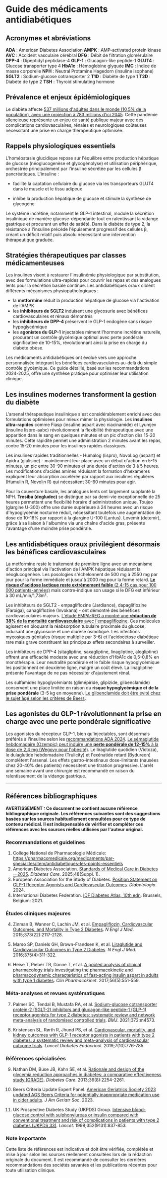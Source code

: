 # Guide des médicaments antidiabétiques

## Acronymes et abréviations

**ADA** : American Diabetes Association
**AMPK** : AMP-activated protein kinase
**AVC** : Accident vasculaire cérébral
**DFG** : Débit de filtration glomérulaire
**DPP-4** : Dipeptidyl peptidase-4
**GLP-1** : Glucagon-like peptide-1
**GLUT4** : Glucose transporter type 4
**HbA1c** : Hémoglobine glyquée
**IMC** : Indice de masse corporelle
**NPH** : Neutral Protamine Hagedorn (insuline isophane)
**SGLT2** : Sodium-glucose cotransporter 2
**T1D** : Diabète de type 1
**T2D** : Diabète de type 2
**TSH** : Thyroid stimulating hormone

## Prévalence et enjeux épidémiologiques

Le diabète affecte [537 millions d'adultes dans le monde (10,5% de la population), avec une projection à 783 millions d'ici 2045](https://diabetesatlas.org/atlas/tenth-edition/). Cette pandémie silencieuse représente un enjeu de santé publique majeur avec des complications cardiovasculaires, rénales et neurologiques coûteuses nécessitant une prise en charge thérapeutique optimisée.

## Rappels physiologiques essentiels

L'homéostasie glucidique repose sur l'équilibre entre production hépatique de glucose (néoglucogenèse et glycogénolyse) et utilisation périphérique, orchestrée principalement par l'insuline sécrétée par les cellules β pancréatiques. L'insuline : 

* facilite la captation cellulaire du glucose via les transporteurs GLUT4 dans le muscle et le tissu adipeux

* inhibe la production hépatique de glucose et stimule la synthèse de glycogène

Le système incrétine, notamment le GLP-1 intestinal, module la sécrétion insulinique de manière glucose-dépendante tout en ralentissant la vidange gastrique et procurant un effet de satiété. Dans le diabète de type 2, la résistance à l'insuline précède l'épuisement progressif des cellules β, créant un déficit relatif puis absolu nécessitant une intervention thérapeutique graduée.

## Stratégies thérapeutiques par classes médicamenteuses

Les insulines visent à restaurer l'insulinémie physiologique par substitution, avec des formulations ultra-rapides pour couvrir les repas et des analogues lents pour la sécrétion basale continue. Les antidiabétiques oraux ciblent différents mécanismes physiopathologiques : 

* la **metformine** réduit la production hépatique de glucose via l'activation de l'AMPK
* les **inhibiteurs de SGLT2** induisent une glycosurie avec bénéfices cardiovasculaires et rénaux démontrés
* les **inhibiteurs de DPP-4** préservent le GLP-1 endogène sans risque hypoglycémique
* les **agonistes du GLP-1** injectables miment l'hormone incrétine naturelle, procurant un contrôle glycémique optimal avec perte pondérale significative de 10-15%, révolutionnant ainsi la prise en charge du diabète obèse.

Les médicaments antidiabétiques ont évolué vers une approche personnalisée intégrant les bénéfices cardiovasculaires au-delà du simple contrôle glycémique. Ce guide détaillé, basé sur les recommandations 2024-2025, offre une synthèse pratique pour optimiser leur utilisation clinique.

## Les insulines modernes transforment la gestion du diabète

L'arsenal thérapeutique insulinique s'est considérablement enrichi avec des formulations optimisées pour mieux mimer la physiologie. Les **insulines ultra-rapides** comme Fiasp (insuline aspart avec niacinamide) et Lyumjev (insuline lispro-aabc) révolutionnent la flexibilité thérapeutique avec une apparition dans le sang en quelques minutes et un pic d'action dès 15-20 minutes. Cette rapidité permet une administration 2 minutes avant les repas, contre 15-20 minutes pour les insulines rapides classiques.

Les insulines rapides traditionnelles - Humalog (lispro), NovoLog (aspart) et Apidra (glulisine) - maintiennent leur place avec un début d'action en 5-15 minutes, un pic entre 30-90 minutes et une durée d'action de 3 à 5 heures. Les modifications d'acides aminés réduisant la formation d'hexamères expliquent leur absorption accélérée par rapport aux insulines régulières (Humulin R, Novolin R) qui nécessitent 30-60 minutes pour agir.

Pour la couverture basale, les analogues lents ont largement supplanté la NPH. **Tresiba (degludec)** se distingue par sa demi-vie exceptionnelle de 25 heures permettant une flexibilité horaire d'administration unique. Toujeo (glargine U-300) offre une durée supérieure à 24 heures avec un risque d'hypoglycémie nocturne réduit, nécessitant toutefois une augmentation de dose de 10-18% par rapport à la glargine U-100 (Lantus). Levemir (detemir), grâce à sa liaison à l'albumine via une chaîne d'acide gras, présente l'avantage d'une moindre prise pondérale.

## Les antidiabétiques oraux privilégient désormais les bénéfices cardiovasculaires

La metformine reste le traitement de première ligne avec un mécanisme d'action principal via l'activation de l'AMPK hépatique réduisant la néoglucogenèse. Les posologies s'échelonnent de 500 mg à 2550 mg par jour pour la forme immédiate et jusqu'à 2000 mg pour la forme retard. [**Le risque d'acidose lactique reste extrêmement faible** (2,4-15 cas pour 100 000 patients-années)](https://doi.org/10.1136/bmj.m4573) mais contre-indique son usage si le DFG est inférieur à 30 mL/min/1,73m².

Les inhibiteurs de SGLT2 - empagliflozine (Jardiance), dapagliflozine (Farxiga), canagliflozine (Invokana) - ont démontré des bénéfices cardiovasculaires majeurs. [L'étude EMPA-REG a montré une **réduction de 38% de la mortalité cardiovasculaire** avec l'empagliflozine](https://doi.org/10.1056/NEJMoa1504720). Ces molécules agissent en bloquant la réabsorption tubulaire proximale du glucose, induisant une glycosurie et une diurèse osmotique. Les infections mycosiques génitales (risque multiplié par 3-6) et l'acidocétose diabétique rare mais grave constituent les principaux effets secondaires à surveiller.

Les inhibiteurs de DPP-4 (sitagliptine, saxagliptine, linagliptine, alogliptine) offrent une efficacité modeste avec une réduction d'HbA1c de 0,5-0,8% en monothérapie. Leur neutralité pondérale et le faible risque hypoglycémique les positionnent en deuxième ligne, malgré un coût élevé. La linagliptine présente l'avantage de ne pas nécessiter d'ajustement rénal.

Les sulfamides hypoglycémiants (glimépiride, glipizide, glibenclamide) conservent une place limitée en raison du **risque hypoglycémique et de la prise pondérale** (3-5 kg en moyenne). [Le glibenclamide doit être évité chez le sujet âgé selon les critères de Beers](https://agsjournals.onlinelibrary.wiley.com/toc/15325415/2023/71/7).

## Les agonistes du GLP-1 révolutionnent la prise en charge avec une perte pondérale significative

Les agonistes du récepteur GLP-1, bien qu'injectables, sont désormais préférés à l'insuline selon les [recommandations ADA 2024](https://diabetesjournals.org/care/issue/48/Supplement_1). [Le sémaglutide hebdomadaire (Ozempic) peut induire une **perte pondérale de 12-15%** à la dose de 2,4 mg (Wegovy pour l'obésité)](https://doi.org/10.1016/S2213-8587(19)30249-9). Le liraglutide quotidien (Victoza), le dulaglutide hebdomadaire (Trulicity) et l'exénatide retard (Bydureon) complètent l'arsenal. Les effets gastro-intestinaux dose-limitants (nausées chez 20-40% des patients) nécessitent une titration progressive. L'arrêt une semaine avant une chirurgie est recommandé en raison du ralentissement de la vidange gastrique.

---

## Références bibliographiques

**AVERTISSEMENT : Ce document ne contient aucune référence bibliographique originale. Les références suivantes sont des suggestions basées sur les sources habituellement consultées pour ce type de contenu médical. Il est indispensable de vérifier et compléter ces références avec les sources réelles utilisées par l'auteur original.**

### Recommandations et guidelines

1. Collège National de Pharmacologie Médicale: https://pharmacomedicale.org/medicaments/par-specialites/item/antidiabetiques-les-points-essentiels
2. American Diabetes Association. [Standards of Medical Care in Diabetes—2025](https://diabetesjournals.org/care/issue/48/Supplement_1). *Diabetes Care*. 2025;48(Suppl. 1).
3. European Association for the Study of Diabetes. [Position Statement on GLP-1 Receptor Agonists and Cardiovascular Outcomes](https://link.springer.com/journal/125). *Diabetologia*. 2024.
4. International Diabetes Federation. [IDF Diabetes Atlas, 10th edn](https://diabetesatlas.org/atlas/tenth-edition/). Brussels, Belgium: 2021.

### Études cliniques majeures

4. Zinman B, Wanner C, Lachin JM, et al. [Empagliflozin, Cardiovascular Outcomes, and Mortality in Type 2 Diabetes](https://doi.org/10.1056/NEJMoa1504720). *N Engl J Med*. 2015;373(22):2117-2128.

5. Marso SP, Daniels GH, Brown-Frandsen K, et al. [Liraglutide and Cardiovascular Outcomes in Type 2 Diabetes](https://doi.org/10.1056/NEJMoa1603827). *N Engl J Med*. 2016;375(4):311-322.

6. Heise T, Pieber TR, Danne T, et al. [A pooled analysis of clinical pharmacology trials investigating the pharmacokinetic and pharmacodynamic characteristics of fast-acting insulin aspart in adults with type 1 diabetes](https://doi.org/10.1007/s40262-016-0473-0). *Clin Pharmacokinet*. 2017;56(5):551-559.

### Méta-analyses et revues systématiques

7. Palmer SC, Tendal B, Mustafa RA, et al. [Sodium-glucose cotransporter protein-2 (SGLT-2) inhibitors and glucagon-like peptide-1 (GLP-1) receptor agonists for type 2 diabetes: systematic review and network meta-analysis of randomised controlled trials](https://doi.org/10.1136/bmj.m4573). *BMJ*. 2021;372:m4573.

8. Kristensen SL, Rørth R, Jhund PS, et al. [Cardiovascular, mortality, and kidney outcomes with GLP-1 receptor agonists in patients with type 2 diabetes: a systematic review and meta-analysis of cardiovascular outcome trials](https://doi.org/10.1016/S2213-8587(19)30249-9). *Lancet Diabetes Endocrinol*. 2019;7(10):776-785.

### Références spécialisées

9. Nathan DM, Buse JB, Kahn SE, et al. [Rationale and design of the glycemia reduction approaches in diabetes: a comparative effectiveness study (GRADE)](https://doi.org/10.2337/dc12-2477). *Diabetes Care*. 2013;36(8):2254-2261.

10. Beers Criteria Update Expert Panel. [American Geriatrics Society 2023 updated AGS Beers Criteria for potentially inappropriate medication use in older adults](https://agsjournals.onlinelibrary.wiley.com/toc/15325415/2023/71/7). *J Am Geriatr Soc*. 2023.

11. UK Prospective Diabetes Study (UKPDS) Group. [Intensive blood-glucose control with sulphonylureas or insulin compared with conventional treatment and risk of complications in patients with type 2 diabetes (UKPDS 33)](https://doi.org/10.1016/S0140-6736(98)07019-6). *Lancet*. 1998;352(9131):837-853.

### Note importante

Cette liste de références est indicative et doit être vérifiée, complétée et mise à jour selon les sources réellement consultées lors de la rédaction originale du document. Il est recommandé de consulter les dernières recommandations des sociétés savantes et les publications récentes pour toute utilisation clinique.